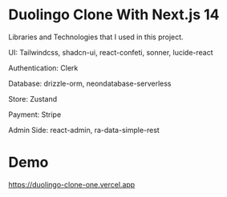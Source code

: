 # Duolingo Clone With Next.js 14

Libraries and Technologies that I used in this project.

UI: Tailwindcss, shadcn-ui, react-confeti, sonner, lucide-react

Authentication: Clerk

Database: drizzle-orm, neondatabase-serverless

Store: Zustand

Payment: Stripe

Admin Side: react-admin, ra-data-simple-rest


# Demo

https://duolingo-clone-one.vercel.app